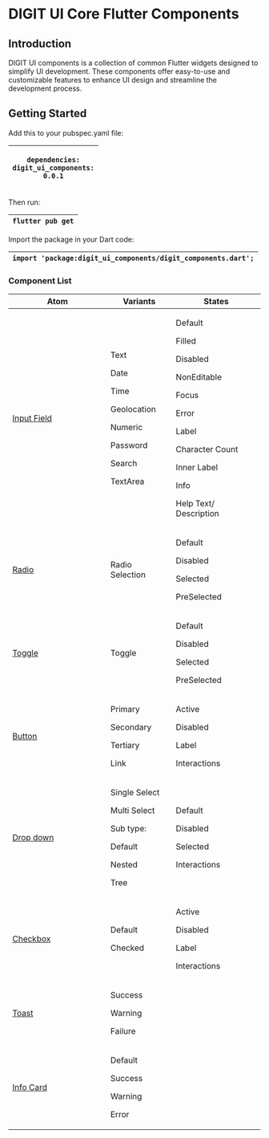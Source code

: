 # DIGIT UI Core Flutter Components

## Introduction <a href="#jehqun33pi6v" id="jehqun33pi6v"></a>

DIGIT UI components is a collection of common Flutter widgets designed to simplify UI development. These components offer easy-to-use and customizable features to enhance UI design and streamline the development process.

## Getting Started <a href="#id-1o9lgnrk0gne" id="id-1o9lgnrk0gne"></a>

Add this to your pubspec.yaml file:

| <p><code>dependencies:</code><br><code>digit_ui_components: 0.0.1</code></p> |
| ---------------------------------------------------------------------------- |

Then run:

| `flutter pub get` |
| ----------------- |

Import the package in your Dart code:

| `import 'package:digit_ui_components/digit_components.dart';` |
| ------------------------------------------------------------- |

### Component List <a href="#tbotvks0v6wb" id="tbotvks0v6wb"></a>

<table><thead><tr><th width="180">Atom</th><th>Variants</th><th>States</th></tr></thead><tbody><tr><td><a href="input-field.md">Input Field</a></td><td><p>Text</p><p>Date</p><p>Time</p><p>Geolocation</p><p>Numeric</p><p>Password</p><p>Search</p><p>TextArea</p></td><td><p>Default</p><p>Filled</p><p>Disabled</p><p>NonEditable</p><p>Focus</p><p>Error</p><p>Label</p><p>Character Count</p><p>Inner Label</p><p>Info</p><p>Help Text/ Description</p></td></tr><tr><td><a href="radio.md">Radio</a></td><td>Radio Selection</td><td><p>Default</p><p>Disabled</p><p>Selected</p><p>PreSelected</p></td></tr><tr><td><a href="toggle.md">Toggle</a></td><td>Toggle</td><td><p>Default</p><p>Disabled</p><p>Selected</p><p>PreSelected</p></td></tr><tr><td><a href="button.md">Button</a></td><td><p>Primary</p><p>Secondary</p><p>Tertiary</p><p>Link</p></td><td><p>Active</p><p>Disabled</p><p>Label</p><p>Interactions</p></td></tr><tr><td><a href="dropdown.md">Drop down</a></td><td><p>Single Select</p><p>Multi Select</p><p></p><p>Sub type:</p><p>Default</p><p>Nested</p><p>Tree</p></td><td><p>Default</p><p>Disabled</p><p>Selected</p><p>Interactions</p></td></tr><tr><td><a href="checkbox.md">Checkbox</a></td><td><p>Default</p><p>Checked</p></td><td><p>Active</p><p>Disabled</p><p>Label</p><p>Interactions</p></td></tr><tr><td><a href="toast.md">Toast</a></td><td><p>Success</p><p>Warning</p><p>Failure</p></td><td></td></tr><tr><td><a href="info-card.md">Info Card</a></td><td><p>Default</p><p>Success</p><p>Warning</p><p>Error</p></td><td></td></tr></tbody></table>

